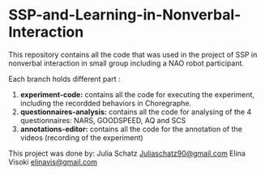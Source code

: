 # SSP-and-Learning-in-Nonverbal-Interaction

This repository contains all the code that was used in the project of SSP in nonverbal interaction in small group including a NAO robot participant.

Each branch holds different part :
1. **experiment-code:** contains all the code for executing the experiment, including the recordded behaviors in Choregraphe.
2. **questionnaires-analysis:** contains all the code for analysing of the 4 questionnaires: NARS, GOODSPEED, AQ and SCS
3. **annotations-editor:** contains all the code for the annotation of the videos (recording of the experiment)  

This project was done by:
Julia Schatz Juliaschatz90@gmail.com 
Elina Visoki elinavis@gmail.com
